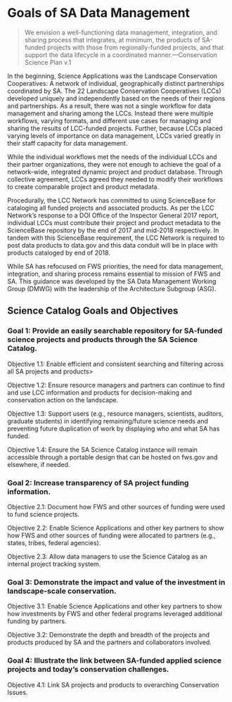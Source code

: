 # Goals of SA Data Management

> We envision a well-functioning data management, integration, and sharing process that integrates, at minimum, the products of SA-funded projects with those from regionally-funded projects, and that support the data lifecycle in a coordinated manner.—Conservation Science Plan v.1

In the beginning, Science Applications was the Landscape Conservation Cooperatives:  A network of individual, geographically distinct partnerships coordinated by SA.  The 22 Landscape Conservation Cooperatives \(LCCs\) developed uniquely and independently based on the needs of their regions and partnerships. As a result, there was not a single workflow for data management and sharing among the LCCs. Instead there were multiple workflows, varying formats, and different use cases for managing and sharing the results of LCC-funded projects. Further, because LCCs placed varying levels of importance on data management, LCCs varied greatly in their staff capacity for data management.

While the individual workflows met the needs of the individual LCCs and their partner organizations, they were not enough to achieve the goal of a network-wide, integrated dynamic project and product database. Through collective agreement, LCCs agreed they needed to modify their workflows to create comparable project and product metadata.

Procedurally, the LCC Network has committed to using ScienceBase for cataloging all funded projects and associated products. As per the LCC Network’s response to a DOI Office of the Inspector General 2017 report, individual LCCs must contribute their project and product metadata to the ScienceBase repository by the end of 2017 and mid-2018 respectively. In tandem with this ScienceBase requirement, the LCC Network is required to post data products to data.gov and this data conduit will be in place with products cataloged by end of 2018.

While SA has refocused on FWS priorities, the need for data management, integration, and sharing process remains essential to mission of FWS and SA. This guidance was developed by the SA Data Management Working Group \(DMWG\) with the leadership of the Architecture Subgroup \(ASG\).

## Science Catalog Goals and Objectives

### Goal 1: Provide an easily searchable repository for SA-funded science projects and products through the SA Science Catalog.

Objective 1.1: Enable efficient and consistent searching and filtering across all SA projects and products&gt;

Objective 1.2: Ensure resource managers and partners can continue to find and use LCC information and products for decision-making and conservation action on the landscape.

Objective 1.3: Support users \(e.g., resource managers, scientists, auditors, graduate students\) in identifying remaining/future science needs and preventing future duplication of work by displaying who and what SA has funded.

Objective 1.4: Ensure the SA Science Catalog instance will remain accessible through a portable design that can be hosted on fws.gov and elsewhere, if needed.

### Goal 2: Increase transparency of SA project funding information.

Objective 2.1: Document how FWS and other sources of funding were used to fund science projects.

Objective 2.2: Enable Science Applications and other key partners to show how FWS and other sources of funding were allocated to partners \(e.g., states, tribes, federal agencies\).

Objective 2.3: Allow data managers to use the Science Catalog as an internal project tracking system.

### Goal 3: Demonstrate the impact and value of the investment in landscape-scale conservation.

Objective 3.1: Enable Science Applications and other key partners to show how investments by FWS and other federal programs leveraged additional funding by partners.

Objective 3.2: Demonstrate the depth and breadth of the projects and products produced by SA and the partners and collaborators involved.

### Goal 4: Illustrate the link between SA-funded applied science projects and today’s conservation challenges.

Objective 4.1: Link SA projects and products to overarching Conservation Issues.

